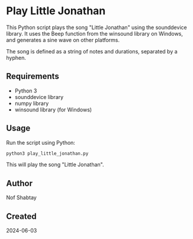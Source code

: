 # Play Little Jonathan

This Python script plays the song "Little Jonathan" using the sounddevice library. It uses the Beep function from the winsound library on Windows, and generates a sine wave on other platforms.

The song is defined as a string of notes and durations, separated by a hyphen.

## Requirements

- Python 3
- sounddevice library
- numpy library
- winsound library (for Windows)

## Usage

Run the script using Python:

```bash
python3 play_little_jonathan.py
```
This will play the song "Little Jonathan".


## Author

Nof Shabtay

## Created

2024-06-03
